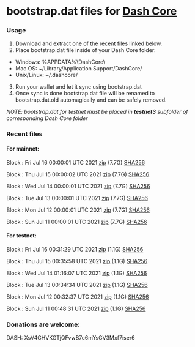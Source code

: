 # bootstrap.dat files for [Dash Core](https://github.com/dashpay/dash)

### Usage

1. Download and extract one of the recent files linked below.
2. Place bootstrap.dat file inside of your Dash Core folder:
 - Windows: %APPDATA%\DashCore\
 - Mac OS: ~/Library/Application Support/DashCore/
 - Unix/Linux: ~/.dashcore/
3. Run your wallet and let it sync using bootstrap.dat
4. Once sync is done bootstrap.dat file will be renamed to bootstrap.dat.old automagically and can be safely removed.

_NOTE: bootstrap.dat for testnet must be placed in **testnet3** subfolder of corresponding Dash Core folder_

### Recent files

#### For mainnet:

Block [](https://insight.dash.org/insight/block/): Fri Jul 16 00:00:01 UTC 2021 [zip](https://dash-bootstrap.ams3.digitaloceanspaces.com/mainnet/2021-07-16/bootstrap.dat.zip) (7.7G) [SHA256](https://dash-bootstrap.ams3.digitaloceanspaces.com/mainnet/2021-07-16/sha256.txt)

Block [](https://insight.dash.org/insight/block/): Thu Jul 15 00:00:02 UTC 2021 [zip](https://dash-bootstrap.ams3.digitaloceanspaces.com/mainnet/2021-07-15/bootstrap.dat.zip) (7.7G) [SHA256](https://dash-bootstrap.ams3.digitaloceanspaces.com/mainnet/2021-07-15/sha256.txt)

Block [](https://insight.dash.org/insight/block/): Wed Jul 14 00:00:01 UTC 2021 [zip](https://dash-bootstrap.ams3.digitaloceanspaces.com/mainnet/2021-07-14/bootstrap.dat.zip) (7.7G) [SHA256](https://dash-bootstrap.ams3.digitaloceanspaces.com/mainnet/2021-07-14/sha256.txt)

Block [](https://insight.dash.org/insight/block/): Tue Jul 13 00:00:01 UTC 2021 [zip](https://dash-bootstrap.ams3.digitaloceanspaces.com/mainnet/2021-07-13/bootstrap.dat.zip) (7.7G) [SHA256](https://dash-bootstrap.ams3.digitaloceanspaces.com/mainnet/2021-07-13/sha256.txt)

Block [](https://insight.dash.org/insight/block/): Mon Jul 12 00:00:01 UTC 2021 [zip](https://dash-bootstrap.ams3.digitaloceanspaces.com/mainnet/2021-07-12/bootstrap.dat.zip) (7.7G) [SHA256](https://dash-bootstrap.ams3.digitaloceanspaces.com/mainnet/2021-07-12/sha256.txt)

Block [](https://insight.dash.org/insight/block/): Sun Jul 11 00:00:01 UTC 2021 [zip](https://dash-bootstrap.ams3.digitaloceanspaces.com/mainnet/2021-07-11/bootstrap.dat.zip) (7.7G) [SHA256](https://dash-bootstrap.ams3.digitaloceanspaces.com/mainnet/2021-07-11/sha256.txt)


#### For testnet:

Block [](https://testnet-insight.dashevo.org/insight/block/): Fri Jul 16 00:31:29 UTC 2021 [zip](https://dash-bootstrap.ams3.digitaloceanspaces.com/testnet/2021-07-16/bootstrap.dat.zip) (1.1G) [SHA256](https://dash-bootstrap.ams3.digitaloceanspaces.com/testnet/2021-07-16/sha256.txt)

Block [](https://testnet-insight.dashevo.org/insight/block/): Thu Jul 15 00:35:58 UTC 2021 [zip](https://dash-bootstrap.ams3.digitaloceanspaces.com/testnet/2021-07-15/bootstrap.dat.zip) (1.1G) [SHA256](https://dash-bootstrap.ams3.digitaloceanspaces.com/testnet/2021-07-15/sha256.txt)

Block [](https://testnet-insight.dashevo.org/insight/block/): Wed Jul 14 01:16:07 UTC 2021 [zip](https://dash-bootstrap.ams3.digitaloceanspaces.com/testnet/2021-07-14/bootstrap.dat.zip) (1.1G) [SHA256](https://dash-bootstrap.ams3.digitaloceanspaces.com/testnet/2021-07-14/sha256.txt)

Block [](https://testnet-insight.dashevo.org/insight/block/): Tue Jul 13 00:34:34 UTC 2021 [zip](https://dash-bootstrap.ams3.digitaloceanspaces.com/testnet/2021-07-13/bootstrap.dat.zip) (1.1G) [SHA256](https://dash-bootstrap.ams3.digitaloceanspaces.com/testnet/2021-07-13/sha256.txt)

Block [](https://testnet-insight.dashevo.org/insight/block/): Mon Jul 12 00:32:37 UTC 2021 [zip](https://dash-bootstrap.ams3.digitaloceanspaces.com/testnet/2021-07-12/bootstrap.dat.zip) (1.1G) [SHA256](https://dash-bootstrap.ams3.digitaloceanspaces.com/testnet/2021-07-12/sha256.txt)

Block [](https://testnet-insight.dashevo.org/insight/block/): Sun Jul 11 00:48:31 UTC 2021 [zip](https://dash-bootstrap.ams3.digitaloceanspaces.com/testnet/2021-07-11/bootstrap.dat.zip) (1.1G) [SHA256](https://dash-bootstrap.ams3.digitaloceanspaces.com/testnet/2021-07-11/sha256.txt)


### Donations are welcome:

DASH: XsV4GHVKGTjQFvwB7c6mYsGV3Mxf7iser6
